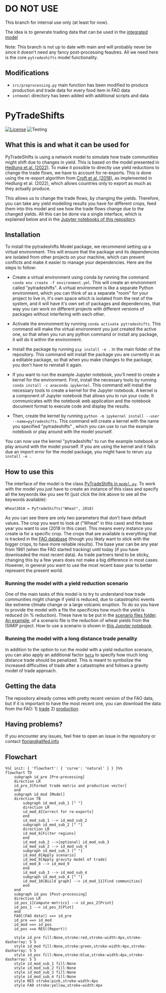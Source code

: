 # DO NOT USE
This branch for internal use only (at least for now).

The idea is to generate trading data that can be used in the [integrated model](https://github.com/allfed/allfed-integrated-model)

Note: This branch is not up to date with main and will probably never be since it doesn't need any fancy post-processing feautres.
All we need here is the core ```pytradeshifts``` model functionality.

## Modifications

- ```src/preprocessing.py``` main function has been modified to produce production and trade data for every food item in FAO data
- ```intmodel``` directory has been added with additional scripts and data

# PyTradeShifts

[![License](https://img.shields.io/badge/License-Apache_2.0-blue.svg)](https://opensource.org/licenses/Apache-2.0) ![Testing](https://github.com/allfed/pytradeshifts/actions/workflows/testing.yml/badge.svg)

## What this is and what it can be used for

PyTradeShifts is using a network model to simulate how trade communities might shift due to changes in yield. This is based on the model presented in [Hedlung et al. (2022)](https://iopscience.iop.org/article/10.1088/1748-9326/aca68b). To make it possible to directly use yield reductions to change the trade flows, we have to account for re-exports. This is done using the re-export algorithm from [Croft et al. (2018)](https://www.sciencedirect.com/science/article/pii/S0959652618326180), as implemented in Hedlung et al. (2022), which allows countries only to export as much as they actually produce. 

This allows us to change the trade flows, by changing the yields. Therefore, you can take any yield modelling results you have for different crops, feed them into this model and see how the trade flows change due to the changed yields. All this can be done via a single interface, which is explained below and in the [Jupyter notebooks of this repository](https://github.com/allfed/pytradeshifts/tree/main/scripts). 

## Installation
To install the pytradeshifts Model package, we recommend setting up a virtual environment. This will ensure that the package and its dependencies are isolated from other projects on your machine, which can prevent conflicts and make it easier to manage your dependencies. Here are the steps to follow:

* Create a virtual environment using conda by running the command `conda env create -f environment.yml`. This will create an environment called "pytradeshifts". A virtual environment is like a separate Python environment, which you can think of as a separate "room" for your project to live in, it's own space which is isolated from the rest of the system, and it will have it's own set of packages and dependencies, that way you can work on different projects with different versions of packages without interfering with each other.

* Activate the environment by running `conda activate pytradeshifts`. This command will make the virtual environment you just created the active one, so that when you run any python command or install any package, it will do it within the environment.

* Install the package by running `pip install -e .` in the main folder of the repository. This command will install the package you are currently in as a editable package, so that when you make changes to the package, you don't have to reinstall it again.

* If you want to run the example Jupyter notebook, you'll need to create a kernel for the environment. First, install the necessary tools by running `conda install -c anaconda ipykernel`. This command will install the necessary tools to create a kernel for the Jupyter notebook. A kernel is a component of Jupyter notebook that allows you to run your code. It communicates with the notebook web application and the notebook document format to execute code and display the results.

* Then, create the kernel by running `python -m ipykernel install --user --name=pytradeshifts`. This command will create a kernel with the name you specified "pytradeshifts" , which you can use to run the example notebook or play around with the model yourself.

You can now use the kernel "pytradeshifts" to run the example notebook or play around with the model yourself. If you are using the kernel and it fails due an import error for the model package, you might have to rerun: `pip install -e .`

## How to use this

The interface of the model is the class [PyTradeShifts in `model.py`](https://github.com/allfed/pytradeshifts/blob/main/src/model.py#L21). To work with the model you just have to create an instance of this class and specify all the keywords like you see fit (just click the link above to see all the keywords available):

`Wheat2018 = PyTradeShifts("Wheat", 2018)`

As you can see there are only two parameters that don't have default values. The crop you want to look at ("Wheat" in this case) and the base year you want to use (2018 in this case). This means every instance you create ia for a specific crop. The crops that are available is everything that is tracked in the [FAO database](http://www.fao.org/faostat/en/#data/TM) (though you likely want to stick with the bigger crops, to have more reliable results). The base year can be any year from 1961 (when the FAO started tracking) until today (if you have downloaded the most recent data). As trade partners tend to be sticky, changing this by a few years does not make a big difference in most cases. However, in general you want to use the most recent base year to better represent the present world. 

### Running the model with a yield reduction scenario
One of the main tasks of this model is to try to understand how trade communities might change if yield is reduced, due to catastrophic events like extreme climate change or a large volcanic eruption. To do so you have to provide the model with a file the specificies how much the yield is reduced (in % reduction). These have to be put in the [scenario files folder](https://github.com/allfed/pytradeshifts/tree/main/data/scenario_files).  [An example](https://github.com/allfed/pytradeshifts/blob/main/data/scenario_files/ISIMIP_climate/ISIMIP_wheat_Hedlung.csv), of a scenario file is the reduction of wheat yields from the ISIMIP project. How to use a scenario is shown in [this Jupyter notebook](https://github.com/allfed/pytradeshifts/blob/main/scripts/ISIMIP_example.ipynb). 

### Running the model with a long distance trade penality
In addition to the option to run the model with a yield reduction scenario, you can also apply an additional factor [`beta`](https://github.com/allfed/pytradeshifts/blob/main/src/model.py#L51) to specify how much long distance trade should be penalized. This is meant to symbolize the increased difficulties of trade after a catastrophe and follows a gravity model of trade approach.

## Getting the data

The repository already comes with pretty recent version of the FAO data, but if it is important to have the most recent one, you can download the data from the FAO: 1) [trade](http://www.fao.org/faostat/en/#data/TM) 2) [production](http://www.fao.org/faostat/en/#data/QC)

## Having problems?

If you encounter any issues, feel free to open an issue in the repository or contact florian@allfed.info

## Flowchart
```mermaid
%%{ init: { 'flowchart': { 'curve': 'natural' } } }%%
flowchart TD
    subgraph id_pre [Pre-processing]
    direction LR
    id_pre_3[Format trade matrix and production vector]
    end
    subgraph id_mod [Model]
    direction TB
        subgraph id_mod_sub_1 [" "]
        direction LR
        id_mod_4[Correct for re-exports]
        end
        id_mod_sub_1 --> id_mod_sub_2
        subgraph id_mod_sub_2 [" "]
        direction LR
        id_mod_6[Filter regions]
        end
        id_mod_sub_2 -->|optional| id_mod_sub_3
        id_mod_sub_2 --> id_mod_sub_4
        subgraph id_mod_sub_3 [" "]
        id_mod_8[Apply scenario]
        id_mod_9[Apply gravity model of trade]
        id_mod_8 --> id_mod_9
        end
        id_mod_sub_3 --> id_mod_sub_4
        subgraph id_mod_sub_4 [" "]
        id_mod_10[Build graph] --> id_mod_11[Find communities]
        end
    end
    subgraph id_pos [Post-processing]
    direction LR
    id_pos_1[Compute metrics] --> id_pos_2[Print]
    id_pos_1 --> id_pos_3[Plot]
    end
    FAO[(FAO data)] ==> id_pre
    id_pre ==> id_mod
    id_mod ==> id_pos
    id_pos ==o RES((Report))

    style id_pre fill:None,stroke:red,stroke-width:4px,stroke-dasharray: 5 5
    style id_mod fill:None,stroke:green,stroke-width:4px,stroke-dasharray: 5 5
    style id_pos fill:None,stroke:blue,stroke-width:4px,stroke-dasharray: 5 5
    style id_mod_sub_1 fill:None
    style id_mod_sub_2 fill:None
    style id_mod_sub_3 fill:None
    style id_mod_sub_4 fill:None
    style RES stroke:pink,stroke-width:4px
    style FAO stroke:yellow,stroke-width:4px
```
